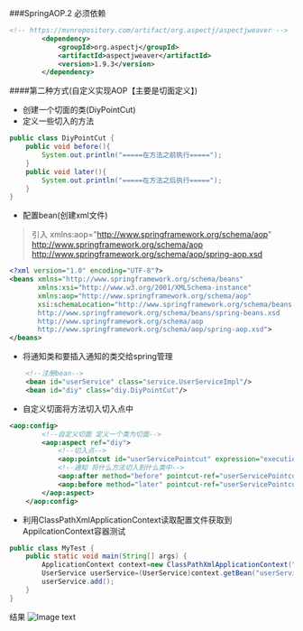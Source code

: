 ###SpringAOP.2
必须依赖
```xml
<!-- https://mvnrepository.com/artifact/org.aspectj/aspectjweaver -->
        <dependency>
            <groupId>org.aspectj</groupId>
            <artifactId>aspectjweaver</artifactId>
            <version>1.9.3</version>
        </dependency>
```
####第二种方式(自定义实现AOP【主要是切面定义】)
- 创建一个切面的类(DiyPointCut)
- 定义一些切入的方法
```java
public class DiyPointCut {
    public void before(){
        System.out.println("=====在方法之前执行=====");
    }
    public void later(){
        System.out.println("=====在方法之后执行=====");
    }
}

```
- 配置bean(创建xml文件)
>引入 xmlns:aop="http://www.springframework.org/schema/aop"
>http://www.springframework.org/schema/aop
        http://www.springframework.org/schema/aop/spring-aop.xsd
```xml
<?xml version="1.0" encoding="UTF-8"?>
<beans xmlns="http://www.springframework.org/schema/beans"
       xmlns:xsi="http://www.w3.org/2001/XMLSchema-instance"
       xmlns:aop="http://www.springframework.org/schema/aop"
       xsi:schemaLocation="http://www.springframework.org/schema/beans
       http://www.springframework.org/schema/beans/spring-beans.xsd
       http://www.springframework.org/schema/aop
       http://www.springframework.org/schema/aop/spring-aop.xsd">
</beans>
```
- 将通知类和要插入通知的类交给spring管理
```xml
    <!--注册bean-->
    <bean id="userService" class="service.UserServiceImpl"/>
    <bean id="diy" class="diy.DiyPointCut"/>
```
- 自定义切面将方法切入切入点中
```xml
<aop:config>
        <!--自定义切面 定义一个类为切面-->
        <aop:aspect ref="diy">
            <!--切入点-->
            <aop:pointcut id="userServicePointcut" expression="execution(* service.UserServiceImpl.*(..))"/>
            <!--通知 将什么方法切入到什么类中-->
            <aop:after method="before" pointcut-ref="userServicePointcut"/>
            <aop:before method="later" pointcut-ref="userServicePointcut"/>
        </aop:aspect>
    </aop:config>
```
- 利用ClassPathXmlApplicationContext读取配置文件获取到AppilcationContext容器测试
```java
public class MyTest {
    public static void main(String[] args) {
        ApplicationContext context=new ClassPathXmlApplicationContext("applicationContext.xml");
        UserService userService=(UserService)context.getBean("userService");
        userService.add();
    }
}
```
结果
![Image text](https://github.com/2541864996/spring-/blob/master/spring-09-aop-02/src/main/resources/img/@U(H)EBR~TLB%25UG%5BE3P5EY0.png?raw=true)